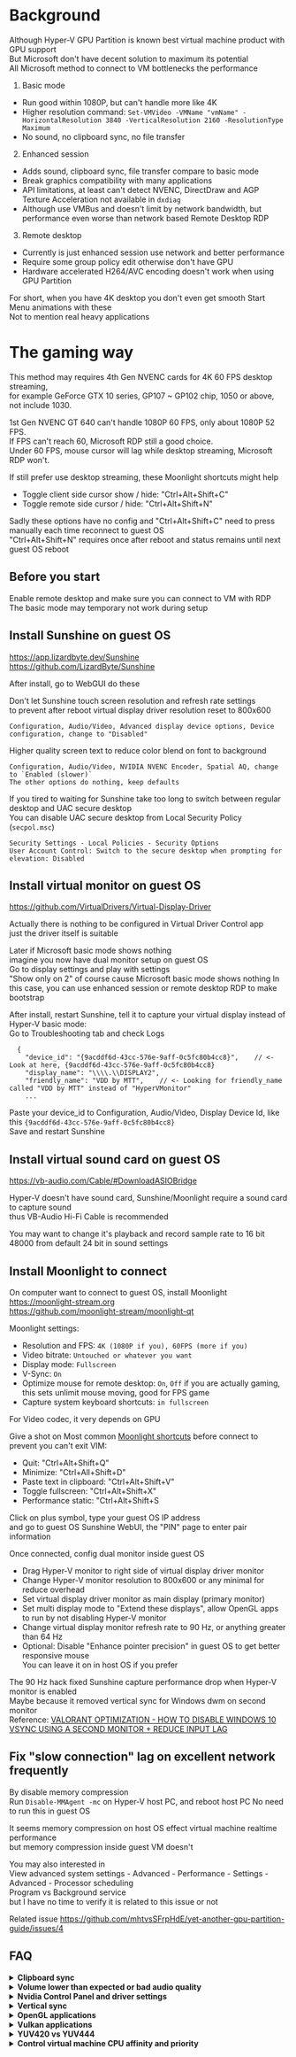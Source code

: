 # Background
Although Hyper-V GPU Partition is known best virtual machine product with GPU support  
But Microsoft don't have decent solution to maximum its potential  
All Microsoft method to connect to VM bottlenecks the performance

1. Basic mode
- Run good within 1080P, but can't handle more like 4K
- Higher resolution command: `Set-VMVideo -VMName "vmName" -HorizontalResolution 3840 -VerticalResolution 2160 -ResolutionType Maximum`
- No sound, no clipboard sync, no file transfer
2. Enhanced session
- Adds sound, clipboard sync, file transfer compare to basic mode
- Break graphics compatibility with many applications
- API limitations, at least can't detect NVENC, DirectDraw and AGP Texture Acceleration not available in `dxdiag`
- Although use VMBus and doesn't limit by network bandwidth, but performance even worse than network based Remote Desktop RDP
3. Remote desktop
- Currently is just enhanced session use network and better performance
- Require some group policy edit otherwise don't have GPU
- Hardware accelerated H264/AVC encoding doesn't work when using GPU Partition

For short, when you have 4K desktop you don't even get smooth Start Menu animations with these  
Not to mention real heavy applications

# The gaming way
This method may requires 4th Gen NVENC cards for 4K 60 FPS desktop streaming,  
for example GeForce GTX 10 series, GP107 ~ GP102 chip, 1050 or above, not include 1030.

1st Gen NVENC GT 640 can't handle 1080P 60 FPS, only about 1080P 52 FPS.  
If FPS can't reach 60, Microsoft RDP still a good choice.  
Under 60 FPS, mouse cursor will lag while desktop streaming, Microsoft RDP won't.

If still prefer use desktop streaming, these Moonlight shortcuts might help
- Toggle client side cursor show / hide: "Ctrl+Alt+Shift+C"
- Toggle remote side cursor / hide: "Ctrl+Alt+Shift+N"

Sadly these options have no config and "Ctrl+Alt+Shift+C" need to press manually each time reconnect to guest OS  
"Ctrl+Alt+Shift+N" requires once after reboot and status remains until next guest OS reboot

## Before you start
Enable remote desktop and make sure you can connect to VM with RDP  
The basic mode may temporary not work during setup

## Install Sunshine on guest OS
https://app.lizardbyte.dev/Sunshine  
https://github.com/LizardByte/Sunshine

After install, go to WebGUI do these

Don't let Sunshine touch screen resolution and refresh rate settings  
to prevent after reboot virtual display driver resolution reset to 800x600
```
Configuration, Audio/Video, Advanced display device options, Device configuration, change to "Disabled"
```

Higher quality screen text to reduce color blend on font to background
```
Configuration, Audio/Video, NVIDIA NVENC Encoder, Spatial AQ, change to `Enabled (slower)`
The other options do nothing, keep defaults
```

If you tired to waiting for Sunshine take too long to switch between regular desktop and UAC secure desktop  
You can disable UAC secure desktop from Local Security Policy (`secpol.msc`)  
```
Security Settings - Local Policies - Security Options
User Account Control: Switch to the secure desktop when prompting for elevation: Disabled
```

## Install virtual monitor on guest OS
https://github.com/VirtualDrivers/Virtual-Display-Driver  

Actually there is nothing to be configured in Virtual Driver Control app  
just the driver itself is suitable

Later if Microsoft basic mode shows nothing  
imagine you now have dual monitor setup on guest OS  
Go to display settings and play with settings  
"Show only on 2" of course cause Microsoft basic mode shows nothing
In this case, you can use enhanced session or remote desktop RDP to make bootstrap

After install, restart Sunshine, tell it to capture your virtual display instead of Hyper-V basic mode:  
Go to Troubleshooting tab and check Logs
```
  {
    "device_id": "{9acddf6d-43cc-576e-9aff-0c5fc80b4cc8}",    // <- Look at here, {9acddf6d-43cc-576e-9aff-0c5fc80b4cc8}
    "display_name": "\\\\.\\DISPLAY2",
    "friendly_name": "VDD by MTT",    // <- Looking for friendly_name called "VDD by MTT" instead of "HyperVMonitor"
    ...
```
Paste your device_id to Configuration, Audio/Video, Display Device Id, like this `{9acddf6d-43cc-576e-9aff-0c5fc80b4cc8}`  
Save and restart Sunshine

## Install virtual sound card on guest OS
https://vb-audio.com/Cable/#DownloadASIOBridge

Hyper-V doesn't have sound card, Sunshine/Moonlight require a sound card to capture sound  
thus VB-Audio Hi-Fi Cable is recommended

You may want to change it's playback and record sample rate to 16 bit 48000 from default 24 bit in sound settings

## Install Moonlight to connect
On computer want to connect to guest OS, install Moonlight  
https://moonlight-stream.org  
https://github.com/moonlight-stream/moonlight-qt

Moonlight settings:
- Resolution and FPS: `4K (1080P if you), 60FPS (more if you)`
- Video bitrate: `Untouched or whatever you want`
- Display mode: `Fullscreen`
- V-Sync: `On`
- Optimize mouse for remote desktop: `On`, `Off` if you are actually gaming, this sets unlimit mouse moving, good for FPS game
- Capture system keyboard shortcuts: `in fullscreen`

For Video codec, it very depends on GPU

Give a shot on Most common [Moonlight shortcuts](https://github.com/moonlight-stream/moonlight-docs/wiki/Setup-Guide#keyboardmousegamepad-input-options) before connect to prevent you can't exit VIM:
- Quit: "Ctrl+Alt+Shift+Q"
- Minimize: "Ctrl+All+Shift+D"
- Paste text in clipboard: "Ctrl+Alt+Shift+V"
- Toggle fullscreen: "Ctrl+Alt+Shift+X"
- Performance static: "Ctrl+Alt+Shift+S

Click on plus symbol, type your guest OS IP address  
and go to guest OS Sunshine WebUI, the "PIN" page to enter pair information

Once connected, config dual monitor inside guest OS
- Drag Hyper-V monitor to right side of virtual display driver monitor
- Change Hyper-V monitor resolution to 800x600 or any minimal for reduce overhead
- Set virtual display driver monitor as main display (primary monitor) 
- Set multi display mode to "Extend these displays", allow OpenGL apps to run by not disabling Hyper-V monitor
- Change virtual display monitor refresh rate to 90 Hz, or anything greater than 64 Hz
- Optional: Disable "Enhance pointer precision" in guest OS to get better responsive mouse  
You can leave it on in host OS if you prefer

The 90 Hz hack fixed Sunshine capture performance drop when Hyper-V monitor is enabled  
Maybe because it removed vertical sync for Windows dwm on second monitor  
Reference: [VALORANT OPTIMIZATION - HOW TO DISABLE WINDOWS 10 VSYNC USING A SECOND MONITOR + REDUCE INPUT LAG](https://youtu.be/ij9nBgjESNQ?t=208)

## Fix "slow connection" lag on excellent network frequently
By disable memory compression  
Run `Disable-MMAgent -mc` on Hyper-V host PC, and reboot host PC
No need to run this in guest OS

It seems memory compression on host OS effect virtual machine realtime performance  
but memory compression inside guest VM doesn't

You may also interested in  
View advanced system settings - Advanced - Performance - Settings - Advanced - Processor scheduling  
Program vs Background service  
but I have no time to verify it is related to this issue or not

Related issue https://github.com/mhtvsSFrpHdE/yet-another-gpu-partition-guide/issues/4

## FAQ
<details>
    <summary><b>Clipboard sync</b></summary>

Use Syncthing file sync software and paste clipboard to file like
- `Clipboard.txt` constantly open with Microsoft Notepad `notepad.exe`
- `Clipboard.png` edit with Microsoft Paint `mspaint.exe`

https://syncthing.net

Or for paste simple quick text to guest, use Moonlight shortcut `Ctrl+Alt+Shift+V`

</details>

<details>
    <summary><b>Volume lower than expected or bad audio quality</b></summary>

Sunshine version: `v2025.628.4510`  
Moonlight version: `6.1.0`

<img width="380" height="173" alt="Image" src="https://github.com/user-attachments/assets/90b41c7f-3270-494a-aa3c-b2a82b26c613" />

On PC run moonlight, check control panel Sound, Speaker properties, at Levels tab  
right click on volume value, change it from percentage to decibels  
drag the volume bar all the way left, record value you see like `-65.2 dB`

If this value is not equal to `-96 dB`...  
**Unplug all real audio speakers, headphones from PC running sunshine if you have attached them directly to it!**  
**these preamp action and volume settings will damage physical audio device!**  
Only plug physical audio device to PC where moonlight running  
or use the mute while streaming feature to prevent modified audio singal send to these physical device
- Check sunshine settings, enable and use Steam Streaming Speakers to transfer audio, don't use your real sound card
- Install Equalzer APO inside guest OS where sunshine installed, choose Steam Streaming Speakers while install
- Greater than `-96`, for example `-65.2`: Add `96 - 65.2 - 0.1` = `30.7 dB` preamp gain to Steam Streaming Speakers
- Less than `-96`, for example `-128`: Add `-1 * (128 - 96)` = `-32 dB` preamp gain to Steam Streaming Speakers  
Note that this "less than" fix is only in threory, it may not needed  
I don't have sound card has -128 decibels range
- Add a device control filter to make sure these settings only apply to Steam Streaming Speakers

Equalizer APO config.txt example:
```
Device: Speakers Steam Streaming Speakers
# Gain (Moonlight)
Preamp: 30.7 dB
```

After you can verify these settings won't affect your if any physical sound card on PC running sunshine  
you may plug speakers or headphones back for handy reason, but this is still very risky, careful with that  
Make sure when you put audio singal to physical device, the peak gain value is below 0 dB like -0.1 dB  
Peak gain greater than 0 is only designed to fix volume issue during moonlight streaming

Related issue https://github.com/mhtvsSFrpHdE/yet-another-gpu-partition-guide/issues/7

</details>

<details>
    <summary><b>Nvidia Control Panel and driver settings</b></summary>

Nvidia driver can't be installed directly and Nvidia Control Pannel UWP apps don't recognize vGPU  
You can edit control panel in host PC and copy entire `C:\ProgramData\NVIDIA Corporation` to same location in guest OS  
then use Nvidia Profile Inspector in guest OS to adjust settings

Frame limiter in driver settings is known to not work, you can use RivaTuner come with MSI Afterburner which also works fine

</details>

<details>
    <summary><b>Vertical sync</b></summary>

Turn off vertical sync in guest OS as much as possible, this reduced the latency A LOT  
You'll need Nvidia driver settings to do this

Only turn on vertican sync in Moonlight client settings, not in guest OS

</details>

<details>
    <summary><b>OpenGL applications</b></summary>

If play Minecraft and you may notice any OpenGL game or applications can't be opened  
Hyper-V monitor must be enabled to support OpenGL, just virtual display driver is not enough

Also there is a config in Nvidia Profile Inspector to allow you turn on shader cache for OpenGL apps if you interested

</details>

<details>
    <summary><b>Vulkan applications</b></summary>

Vulkan doesn't play well with sunshine DXGI capture and dual monitor setup at same time  
You need to start Vulkan apps in dual monitor, after open Vulkan,  
turn off Hyper-V Video secondary monitor temporary to get best video capture performance  
After Vulkan apps exit, switch back to dual monitor to allow you open other non DirectX apps  
I have scripts do this quick in `Tools\Vulkan`

</details>

<details>
    <summary><b>YUV420 vs YUV444</b></summary>

Some Nvidia cards support H.264 YUV444 encoding  
but decoder doesn't support YUV 444, client side decode performance may poor and latency >= 16.6 ms (60 FPS)  
if software decode latency <= 16.6 ms then is fine

There is also a hack that is set Moonlight client resolution to 3840x2160 and downscale to 1920x1080  
this allows emulate YUV444 color while hardware only support decode YUV420  
however, it eats a lot encoding performance  
because now GPU need to upscale image and finally latency >= 16.6 ms (60 FPS)  
also it can't provide pixel perfect experience, color is good but image is blur

To get pixel perfect full color experience, Microsoft remote desktop is still a choice  
to transfer lossless video by use group policy, at cost of performance  
The drawbacks not at application performance but transfer performance  
Your app indeed running at 60 FPS in remote environment with [DWMFRAMEINTERVAL](https://learn.microsoft.com/en-us/troubleshoot/windows-server/remote/frame-rate-limited-to-30-fps)  
but video not make it tranfer at 60 FPS thus laggy

</details>

<details>
    <summary><b>Control virtual machine CPU affinity and priority</b></summary>

<img width="456" height="346" alt="Image" src="https://github.com/user-attachments/assets/dcf3b8ec-cacd-4591-9cba-59ed2c6f6508" />

On customer version Windows 11, Hyper-V use `0x4`, the "Root scheduler"  
If you want to carefully allocate CPU resource  
the result is these settings won't work and you may trapped into certain problems

Before start, if your virtual machine is imported from other computer  
Go to virtual machine settings, Processor, expand it and select NUMA  
click on `Use Hardware Topology` to update Hyperthread/SMT settings

I have a script under `Tools\SetVmPriority.ps1`  
you can run it after boot all your VM, to set each VM CPU affinity and priority  
After download, use notepad open it and scroll to bottom  
you can see function call to adjust affinity and priority  
and code to adjust moonlight client too

Modify argument as you like, then run the script with admin permission  
Script file argument `-IgnoreNotRunning`: script will skip not running VM instead of wait it to boot

Code is one time, only apply to running process, not persistent  
need to re-run after VM shutdown/boot again

Hyper-V doesn't allow you to really bind a certain process running in guest OS to a certain physical CPU core  
If you set affinity inside guest OS, although guest OS think it's bind to one core  
but on physical PC, you will still notice that CPU usage divide evenly between multiple cores  
With this tool, at least you can specify guest OS as a whole to running on certain cores

Related issue https://github.com/mhtvsSFrpHdE/yet-another-gpu-partition-guide/issues/4

</details>
